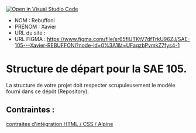 [![Open in Visual Studio Code](https://classroom.github.com/assets/open-in-vscode-c66648af7eb3fe8bc4f294546bfd86ef473780cde1dea487d3c4ff354943c9ae.svg)](https://classroom.github.com/online_ide?assignment_repo_id=9708357&assignment_repo_type=AssignmentRepo)
- NOM : Rebuffoni
- PRÉNOM : Xavier
- URL du site :
- URL FIGMA : https://www.figma.com/file/sr65flUTKtV7dfTrkU96ZJ/SAE-105---Xavier-REBUFFONI?node-id=0%3A1&t=UFaqzbPvmkZ7fys4-1 

# Structure de départ pour la SAE 105.

La structure de votre projet doit respecter scrupuleusement le modèle fourni dans ce dépôt (Repository).

## Contraintes :
[contraites d'intégration HTML / CSS / Alpine](https://moodle.univ-fcomte.fr/mod/page/view.php?id=645799)
